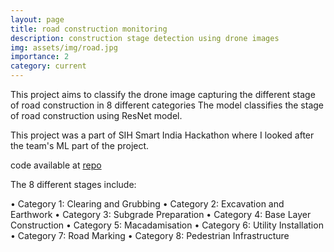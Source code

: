 ```yaml
---
layout: page
title: road construction monitoring
description: construction stage detection using drone images 
img: assets/img/road.jpg
importance: 2
category: current
---
```


This project aims to classify the drone image capturing the different stage of road construction in 8 different categories
The model classifies the stage of road construction using ResNet model.


This project was a part of SIH Smart India Hackathon where I looked after the team's ML part of the project.

code available at [repo](https://github.com/malharinamdar/road-contruction-monitoring.git)

The 8 different stages include:

•	Category 1: Clearing and Grubbing
•	Category 2: Excavation and Earthwork
•	Category 3: Subgrade Preparation
•	Category 4: Base Layer Construction
•	Category 5: Macadamisation
•	Category 6: Utility Installation
•	Category 7: Road Marking
•	Category 8: Pedestrian Infrastructure

